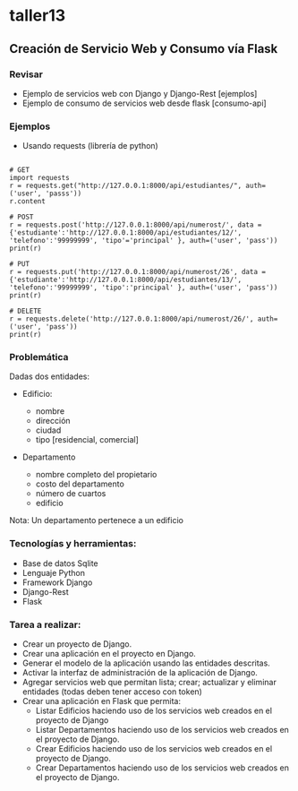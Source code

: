 # taller13

## Creación de Servicio Web y Consumo vía Flask

### Revisar
- Ejemplo de servicios web con Django y Django-Rest [ejemplos]
- Ejemplo de consumo de servicios web desde flask [consumo-api]

### Ejemplos

* Usando requests (librería de python)

```

# GET
import requests
r = requests.get("http://127.0.0.1:8000/api/estudiantes/", auth=('user', 'passs'))
r.content

# POST
r = requests.post('http://127.0.0.1:8000/api/numerost/', data = {'estudiante':'http://127.0.0.1:8000/api/estudiantes/12/', 'telefono':'99999999', 'tipo'='principal' }, auth=('user', 'pass'))
print(r)

# PUT
r = requests.put('http://127.0.0.1:8000/api/numerost/26', data = {'estudiante':'http://127.0.0.1:8000/api/estudiantes/13/', 'telefono':'99999999', 'tipo':'principal' }, auth=('user', 'pass'))
print(r)

# DELETE
r = requests.delete('http://127.0.0.1:8000/api/numerost/26/', auth=('user', 'pass'))
print(r)
```


### Problemática

Dadas dos entidades:

* Edificio:
	* nombre
	* dirección
	* ciudad
	* tipo [residencial, comercial]

* Departamento
	* nombre completo del propietario
	* costo del departamento
	* número de cuartos
	* edificio

Nota: Un departamento pertenece a un edificio

### Tecnologías y herramientas:

- Base de datos Sqlite
- Lenguaje Python
- Framework Django
- Django-Rest
- Flask


### Tarea a realizar:

- Crear un proyecto de Django.
- Crear una aplicación en el proyecto en Django.
- Generar el modelo de la aplicación usando las entidades descritas.
- Activar la interfaz de administración de la aplicación de Django.
- Agregar servicios web que permitan lista; crear; actualizar y eliminar entidades (todas deben tener acceso con token)
- Crear una aplicación en Flask que permita:
	- Listar Edificios haciendo uso de los servicios web creados en el proyecto de Django
	- Listar Departamentos haciendo uso de los servicios web creados en el proyecto de Django.
	- Crear Edificios haciendo uso de los servicios web creados en el proyecto de Django.
	- Crear Departamentos haciendo uso de los servicios web creados en el proyecto de Django.
